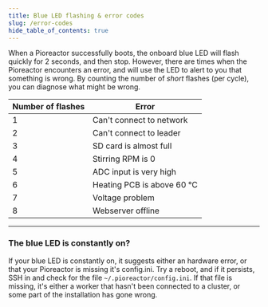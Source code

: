 ```yaml
---
title: Blue LED flashing & error codes
slug: /error-codes
hide_table_of_contents: true
---
```


When a Pioreactor successfully boots, the onboard blue LED will flash quickly for 2 seconds, and then stop. However, there are times when the Pioreactor encounters an error, and will use the LED to alert to you that something is wrong. By counting the number of _short_ flashes (per cycle), you can diagnose what might be wrong.

| Number of flashes | Error                      |
|-------------------|----------------------------|
| 1                 | Can't connect to network   |
| 2                 | Can't connect to leader    |
| 3                 | SD card is almost full     |
| 4                 | Stirring RPM is 0          |
| 5                 | ADC input is very high     |
| 6                 | Heating PCB is above 60 ℃  |
| 7                 | Voltage problem            |
| 8                 | Webserver offline          |



-----

### The blue LED is constantly on?

If your blue LED is constantly on, it suggests either an hardware error, or that your Pioreactor is missing it's config.ini. Try a reboot, and if it persists, SSH in and check for the file `~/.pioreactor/config.ini`. If that file is missing, it's either a worker that hasn't been connected to a cluster, or some part of the installation has gone wrong.